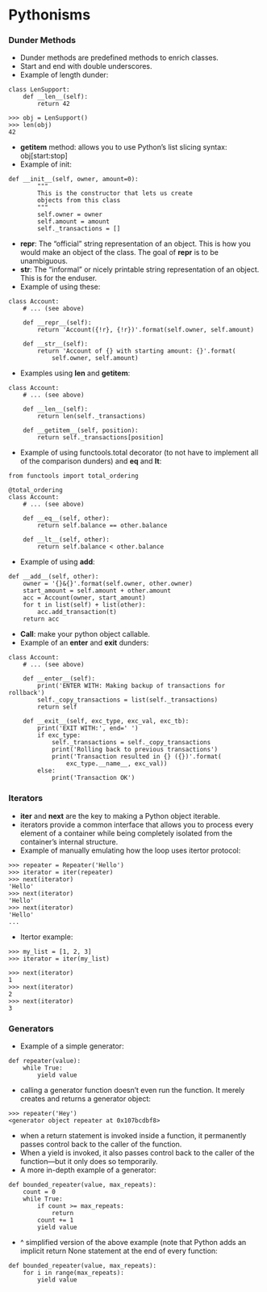 # Pythonisms

### Dunder Methods
- Dunder methods are predefined methods to enrich classes. 
- Start and end with double underscores. 
- Example of length dunder:
```
class LenSupport:
    def __len__(self):
        return 42

>>> obj = LenSupport()
>>> len(obj)
42
```
- __getitem__ method: allows you to use Python’s list slicing syntax: obj[start:stop]
- Example of init:
```
def __init__(self, owner, amount=0):
        """
        This is the constructor that lets us create
        objects from this class
        """
        self.owner = owner
        self.amount = amount
        self._transactions = []
```
- __repr__: The “official” string representation of an object. This is how you would make an object of the class. The goal of __repr__ is to be unambiguous.
- __str__: The “informal” or nicely printable string representation of an object. This is for the enduser.
- Example of using these:
```
class Account:
    # ... (see above)

    def __repr__(self):
        return 'Account({!r}, {!r})'.format(self.owner, self.amount)

    def __str__(self):
        return 'Account of {} with starting amount: {}'.format(
            self.owner, self.amount)
```
- Examples using __len__ and __getitem__:
```
class Account:
    # ... (see above)

    def __len__(self):
        return len(self._transactions)

    def __getitem__(self, position):
        return self._transactions[position]
```
- Example of using functools.total decorator (to not have to implement all of the comparison dunders) and __eq__ and __lt__:
```
from functools import total_ordering

@total_ordering
class Account:
    # ... (see above)

    def __eq__(self, other):
        return self.balance == other.balance

    def __lt__(self, other):
        return self.balance < other.balance
```
- Example of using __add__:
```
def __add__(self, other):
    owner = '{}&{}'.format(self.owner, other.owner)
    start_amount = self.amount + other.amount
    acc = Account(owner, start_amount)
    for t in list(self) + list(other):
        acc.add_transaction(t)
    return acc
```
- __Call__: make your python object callable. 
- Example of an __enter__ and __exit__ dunders:
```
class Account:
    # ... (see above)

    def __enter__(self):
        print('ENTER WITH: Making backup of transactions for rollback')
        self._copy_transactions = list(self._transactions)
        return self

    def __exit__(self, exc_type, exc_val, exc_tb):
        print('EXIT WITH:', end=' ')
        if exc_type:
            self._transactions = self._copy_transactions
            print('Rolling back to previous transactions')
            print('Transaction resulted in {} ({})'.format(
                exc_type.__name__, exc_val))
        else:
            print('Transaction OK')
```



### Iterators
- __iter__ and __next__ are the key to making a Python object iterable.
- iterators provide a common interface that allows you to process every element of a container while being completely isolated from the container’s internal structure.
- Example of manually emulating how the loop uses itertor protocol:
```
>>> repeater = Repeater('Hello')
>>> iterator = iter(repeater)
>>> next(iterator)
'Hello'
>>> next(iterator)
'Hello'
>>> next(iterator)
'Hello'
...
```
- Itertor example:
```
>>> my_list = [1, 2, 3]
>>> iterator = iter(my_list)

>>> next(iterator)
1
>>> next(iterator)
2
>>> next(iterator)
3
```


### Generators

- Example of a simple generator:
```
def repeater(value):
    while True:
        yield value
```
- calling a generator function doesn’t even run the function. It merely creates and returns a generator object:
```
>>> repeater('Hey')
<generator object repeater at 0x107bcdbf8>
```
- when a return statement is invoked inside a function, it permanently passes control back to the caller of the function.
- When a yield is invoked, it also passes control back to the caller of the function—but it only does so temporarily.
- A more in-depth example of a generator:
```
def bounded_repeater(value, max_repeats):
    count = 0
    while True:
        if count >= max_repeats:
            return
        count += 1
        yield value
```
- ^ simplified version of the above example (note that Python adds an implicit return None statement at the end of every function:
```
def bounded_repeater(value, max_repeats):
    for i in range(max_repeats):
        yield value
```
